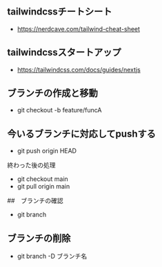 ## tailwindcssチートシート
- https://nerdcave.com/tailwind-cheat-sheet

## tailwindcssスタートアップ
- https://tailwindcss.com/docs/guides/nextjs

## ブランチの作成と移動
- git checkout -b feature/funcA

## 今いるブランチに対応してpushする
- git push origin HEAD


終わった後の処理
- git checkout main
- git pull origin main


##　ブランチの確認
- git branch

## ブランチの削除
- git branch -D ブランチ名
